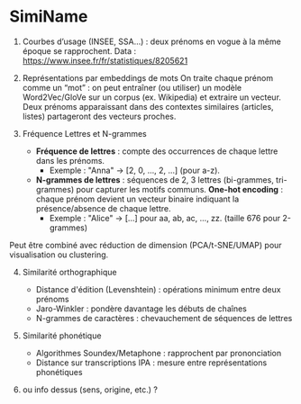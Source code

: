 # SimiName

1. Courbes d’usage (INSEE, SSA…) : deux prénoms en vogue à la même époque se rapprochent.
Data : https://www.insee.fr/fr/statistiques/8205621


2. Représentations par embeddings de mots
On traite chaque prénom comme un “mot” : on peut entraîner (ou utiliser) un modèle Word2Vec/GloVe sur un corpus (ex. Wikipedia) et extraire un vecteur.
Deux prénoms apparaissant dans des contextes similaires (articles, listes) partageront des vecteurs proches.

3. Fréquence Lettres et N-grammes
    - **Fréquence de lettres** : compte des occurrences de chaque lettre dans les prénoms.
      - Exemple : "Anna" → [2, 0, ..., 2, ...] (pour a-z).
   - **N-grammes de lettres** : séquences de 2, 3 lettres (bi-grammes, tri-grammes) pour capturer les motifs communs.
    **One-hot encoding** : chaque prénom devient un vecteur binaire indiquant la présence/absence de chaque lettre.
     - Exemple : "Alice" → [...] pour aa, ab, ac, ..., zz. (taille 676 pour 2-grammes)

Peut être combiné avec réduction de dimension (PCA/t-SNE/UMAP) pour visualisation ou clustering.


4. Similarité orthographique
    - Distance d'édition (Levenshtein) : opérations minimum entre deux prénoms
    - Jaro-Winkler : pondère davantage les débuts de chaînes
    - N-grammes de caractères : chevauchement de séquences de lettres

5. Similarité phonétique
    - Algorithmes Soundex/Metaphone : rapprochent par prononciation
    - Distance sur transcriptions IPA : mesure entre représentations phonétiques

6. ou info dessus (sens, origine, etc.) ?
